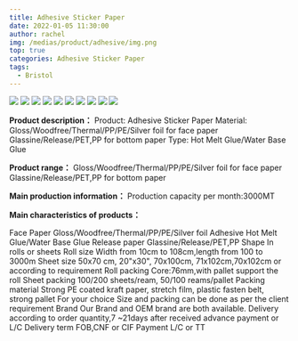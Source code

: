 ```yaml
---
title: Adhesive Sticker Paper
date: 2022-01-05 11:30:00
author: rachel
img: /medias/product/adhesive/img.png
top: true
categories: Adhesive Sticker Paper
tags:
  - Bristol
---
```


![](/medias/product/adhesive/img.png)
![](/medias/product/adhesive/img_1.png)
![](/medias/product/adhesive/img_2.png)
![](/medias/product/adhesive/img_3.png)
![](/medias/product/adhesive/img_4.png)
![](/medias/product/adhesive/img_5.png)
![](/medias/product/adhesive/img_6.png)
![](/medias/product/adhesive/img_7.png)
![](/medias/product/adhesive/img_8.png)
![](/medias/product/adhesive/img_9.png)

**Product description：**
Product: Adhesive Sticker Paper
Material: Gloss/Woodfree/Thermal/PP/PE/Silver foil for face paper
Glassine/Release/PET,PP for bottom paper
Type: Hot Melt Glue/Water Base Glue


**Product range：**
Gloss/Woodfree/Thermal/PP/PE/Silver foil for face paper
Glassine/Release/PET,PP for bottom paper


**Main production information：**
Production capacity per month:3000MT


**Main characteristics of products：**

Face Paper	Gloss/Woodfree/Thermal/PP/PE/Silver foil
Adhesive	Hot Melt Glue/Water Base Glue
Release paper	Glassine/Release/PET,PP
Shape	In rolls or sheets
Roll size	Width from 10cm to 108cm,length from 100 to 3000m
Sheet size	50x70 cm, 20"x30", 70x100cm, 71x102cm,70x102cm or according to requirement
Roll packing	Core:76mm,with pallet support the roll
Sheet packing	100/200 sheets/ream, 50/100 reams/pallet
Packing material	Strong PE coated kraft paper, stretch film, plastic fasten belt, strong pallet
For your choice	Size and packing can be done as per the client requirement
Brand	Our Brand and OEM brand are both available.
Delivery	according to order quantity,7 ~21days  after received advance payment or L/C
Delivery term	FOB,CNF or CIF
Payment	L/C or TT
